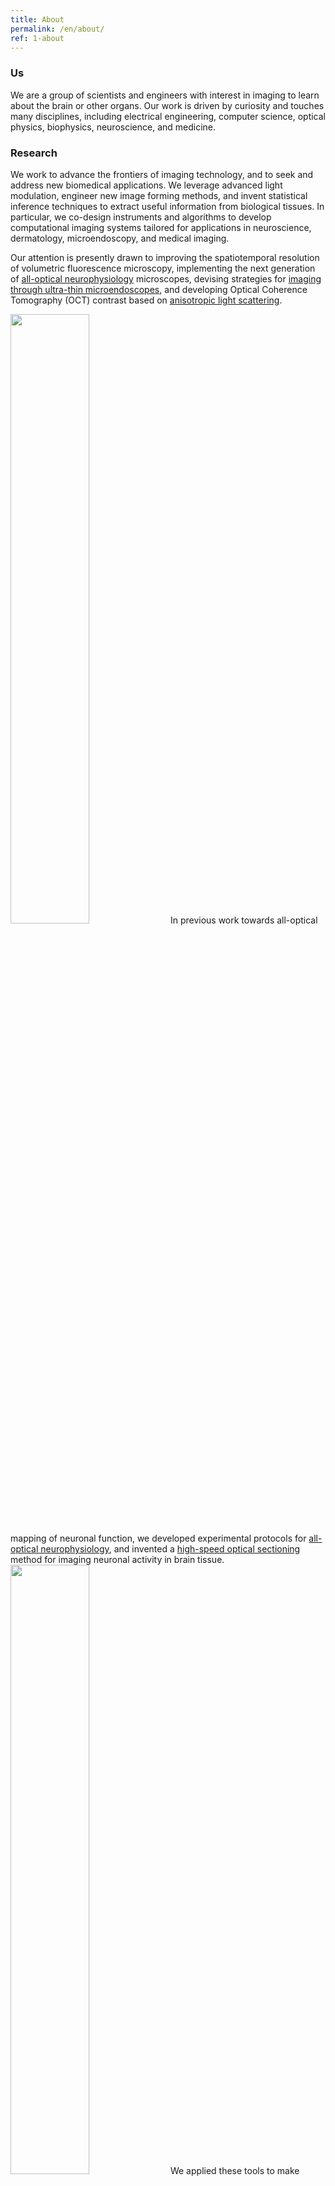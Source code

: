 ```yaml
---
title: About
permalink: /en/about/
ref: 1-about
---
```


### Us
We are a group of scientists and engineers with interest in imaging to learn about the brain or other organs. Our work is driven by curiosity and touches many disciplines, including electrical engineering, computer science, optical physics, biophysics, neuroscience, and medicine. 

### Research
We work to advance the frontiers of imaging technology, and to seek and address new biomedical applications. We leverage advanced light modulation, engineer new image forming methods, and invent statistical inference techniques to extract useful information from biological tissues. In particular, we co-design instruments and algorithms to develop computational imaging systems tailored for applications in neuroscience, dermatology, microendoscopy, and medical imaging.

Our attention is presently drawn to improving the spatiotemporal resolution of volumetric fluorescence microscopy, implementing the next generation of [all-optical neurophysiology](https://doi.org/10.1523/JNEUROSCI.0168-19.2019) microscopes, devising strategies for [imaging through ultra-thin microendoscopes](https://doi.org/10.1364/OPTICA.446178), and developing Optical Coherence Tomography (OCT) contrast based on [anisotropic light scattering](https://doi.org/10.1117/12.2578570). 

<img class="pfloat-right" src="/images/pubs/201900 rcamptopatch.jpg" width="50%" loading="lazy" data-action=zoom> In previous work towards all-optical mapping of neuronal function, we developed experimental protocols for [all-optical neurophysiology](https://doi.org/10.1523/JNEUROSCI.0168-19.2019), and invented a [high-speed optical sectioning](https://doi.org/10.1088/1361-6463/aafe88) method for imaging neuronal activity in brain tissue. <img class="pfloat-right" src="/images/pubs/201902 chi.png" width="50%" loading="lazy" data-action=zoom> We applied these tools to make wide-area functional maps spanning cortex and striatum, of the effects of antiepileptic drugs on neural excitability and of the effects of AMPA and NMDA receptor blockers on functional connectivity in acute brain slices. To enable large-scale targeted excitation, we developed <img class="pfloat-left" src="/images/pubs/sas.jpg" width="33%" loading="lazy" data-action=zoom> [selective access multiphoton excitation microscopy](https://doi.org/10.1364/BRAIN.2020.BTu1C.6) and its application to record dynamics of synaptic release and facilitation. Further work advancing all-optical electrophysiology enabled investigation of <img class="pfloat-right" src="/images/pubs/202003 L1.png" width="33%" loading="lazy" data-action=zoom> [sub-threshold correlations](https://doi.org/10.1038/s41586-019-1166-7), [lateral inhibition](https://doi.org/10.1016/j.cell.2020.01.001), and [interneuron dynamics](https://doi.org/10.1101/2021.11.22.469481) in live animals. 


<img class="pfloat-left" src="/images/pubs/201301 mgh trial.jpg" width="33%" loading="lazy" data-action=zoom> Past projects included [improving colonoscopy](http://mvisionconsortium.org/portfolio-item/team-colo/) to prevent cancer: we invented a technology that uses a standard endoscope to [calculate and display 3D morphology](https://doi.org/10.1117/1.JBO.18.7.076017) of the colon mucosa to highlight lesions, then we built a prototype and tested it in a [human clinical trial](https://doi.org/10.1117/12.2038119).  To improve molecular characterization in oncology, <img class="pfloat-right" src="/images/pubs/201302 mpet.jpg" width="33%" loading="lazy" data-action=zoom> we invented a method for [multiplexed PET imaging](http://mvisionconsortium.org/portfolio-item/team-mpet/), and applied it to simultaneously measure the biodistribution of [two radiotracers](https://doi.org/10.1146/annurev-bioeng-071114-040723) using preclinical scanners, while [improving sensitivity](https://doi.org/10.1118/1.4908226) of traditional PET scanners. To enable cheaper MRI scanners, we developed a theoretical framework based on the Fractional Fourier Transform to understand and reconstruct MRI signals generated in a quadratic magnetic field.

<div class="parallax2"></div><br>

### Lab Members
Initially, our group has been composed of engineers who are interested in learning biophysics, optics, numerical analysis methods and deep learning, neurobiology, various medical imaging topics, or combinations thereof. Many of us have been afraid of topics we didn't know, until we remember that everything we know has been learnt by us before.  Visit our [people page]({{ site.baseurl }}/en/people/) to see more information on each person who works in the lab (publications, contact information, photos).

### Lab Culture
Our lab welcomes all who love to learn and are thirsty for more. Everyone is encouraged to give feedback on everyone else's results; better identify flaws with help from friends than from angry reviewers. We usually hold regular group meetings and project meetings. Progress is focused on goals and driven by self interest and motivation. We use a Google calendar to share Lab activities, and a slack channel to enjoy spam-free communications. 

### Collaborators
Here are some cool people in fields that interest us. **note:** This list is in no way complete. If you've collaborated with us and want a link here, let us know!

**Pontifical Catholic University of Chile:**
- [Cristián Tejos - Dept of Electrical Engineering](https://www.mri.cl/cristian-tejos/)
- [Tobias Wenzel - Institue for Biological and Medical Engineering](https://wenzel-lab.github.io/)
- [Rodrigo del Rio - Dept of Biology](https://postgrado.bio.uc.cl/facultad/profesores/rodrigo-del-rio/)
- [Pablo Irarrázaval - Institue for Biological and Medical Engineering](https://ingenieriabiologicaymedica.uc.cl/es/personas/academicos/72-pablo-irarrazaval)
- [Carlos Sing-Long - Institue for Mathematical and Computational Engineering](https://ingenieriabiologicaymedica.uc.cl/es/personas/academicos/55-carlos-a-sing-long)
- [Andrea Ravasio - Institue for Biological and Medical Engineering](https://devmech.cl/)

**Harvard University and Massachusetts Institute of Technology:**
- [Martin Villiger - Wellman Center for Photomedicine, Massachusetts General Hospital](https://connects.catalyst.harvard.edu/Profiles/display/Person/95453)
- [Brett E. Bouma - Wellman Center for Photomedicine, Massachusetts General Hospital](https://octresearch.org/people/bouma-group/)
- [Adam E. Cohen - Depts of Chemistry and Chemical Biology, and of Physics, Harvard](http://cohenweb.rc.fas.harvard.edu/)
- [Samouil L. Farhi - Broad Institute of Harvard and MIT](https://www.broadinstitute.org/bios/sami-farhi)

**Other:**
- [Nicholas J. Durr - Dept of Biomedical Engineering, Johns Hopkins University, USA](https://durr.jhu.edu/)
- [Eduardo Lage - Dept of Electrical Engineering, Autónoma University of Madrid, Spain](https://www.medicuam.com/)
- [Joaquín López Herraiz - Dept of Physics, Complutense University of Madrid, Spain](http://tomografia.es/)


### This website
This website was forked from [https://github.com/KordingLab/KordingLab.github.io](https://github.com/KordingLab/KordingLab.github.io) leveraging many of its features and content. Gracias KordingLab!
